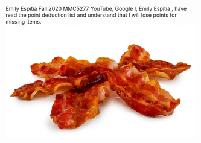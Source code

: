Emily Espitia
Fall 2020 MMC5277
YouTube, Google
I, Emily Espitia  , have read the point deduction list and understand that I will lose points for missing items.
![Bacon](image/5283.jpg "Bacon")
